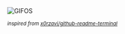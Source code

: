 <div align="justify">
<picture>
    <source media="(prefers-color-scheme: dark)" srcset="https://i.ibb.co/31y2s2k/output-gif.gif">
    <source media="(prefers-color-scheme: light)" srcset="https://i.ibb.co/31y2s2k/output-gif.gif">
    <img alt="GIFOS" src="https://i.ibb.co/31y2s2k/output-gif.gif">
</picture>

<sub><i>inspired from [x0rzavi/github-readme-terminal](https://github.com/x0rzavi/github-readme-terminal)</i></sub>

</div>

<!-- Image deletion URL: https://ibb.co/Q9FLcLX/2d127507b580c91cc7c7ef2dd06001c3 -->